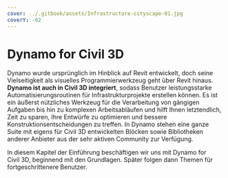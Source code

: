 ```yaml
---
cover: ../.gitbook/assets/Infrastructure-cityscape-01.jpg
coverY: -62
---
```



# Dynamo for Civil 3D

Dynamo wurde ursprünglich im Hinblick auf Revit entwickelt, doch seine Vielseitigkeit als visuelles Programmierwerkzeug geht über Revit hinaus. **Dynamo ist auch in Civil 3D integriert**, sodass Benutzer leistungsstarke Automatisierungsroutinen für Infrastrukturprojekte erstellen können. Es ist ein äußerst nützliches Werkzeug für die Verarbeitung von gängigen Aufgaben bis hin zu komplexen Arbeitsabläufen und hilft Ihnen letztendlich, Zeit zu sparen, Ihre Entwürfe zu optimieren und bessere Konstruktionsentscheidungen zu treffen. In Dynamo stehen eine ganze Suite mit eigens für Civil 3D entwickelten Blöcken sowie Bibliotheken anderer Anbieter aus der sehr aktiven Community zur Verfügung.

In diesem Kapitel der Einführung beschäftigen wir uns mit Dynamo for Civil 3D, beginnend mit den Grundlagen. Später folgen dann Themen für fortgeschrittenere Benutzer.
